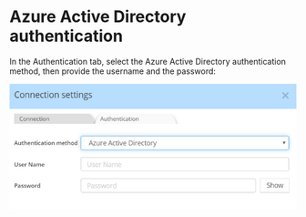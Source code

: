 # Azure Active Directory authentication

In the Authentication tab, select the Azure Active Directory authentication method, then provide the username and the password:

![SQL Server - Azure AD authentication](<lib/SQL%20Server%20-%20Azure%20AD%20authentication.png>)
